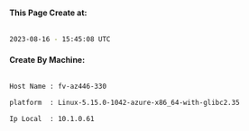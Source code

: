 
   
#### This Page Create at:

```bash

2023-08-16 - 15:45:08 UTC

```

#### Create By Machine:

```bash

Host Name : fv-az446-330

platform  : Linux-5.15.0-1042-azure-x86_64-with-glibc2.35

Ip Local  : 10.1.0.61

```


